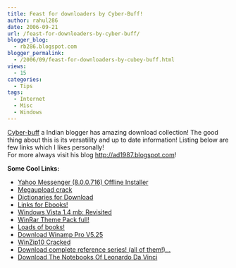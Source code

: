 ```yaml
---
title: Feast for downloaders by Cyber-Buff!
author: rahul286
date: 2006-09-21
url: /feast-for-downloaders-by-cyber-buff/
blogger_blog:
  - rb286.blogspot.com
blogger_permalink:
  - /2006/09/feast-for-downloaders-by-cubey-buff.html
views:
  - 15
categories:
  - Tips
tags:
  - Internet
  - Misc
  - Windows
---
```

<a href="http://beta.blogger.com/profile/01045707154936678628" onclick="_gaq.push(['_trackEvent', 'outbound-article', 'http://beta.blogger.com/profile/01045707154936678628', 'Cyber-buff']);" >Cyber-buff</a> a Indian blogger has amazing download collection! The good thing about this is its versatility and up to date information! Listing below are few links which I likes personally!  
For more always visit his blog <a href="http://ad1987.blogspot.com/" onclick="_gaq.push(['_trackEvent', 'outbound-article', 'http://ad1987.blogspot.com/', 'http://ad1987.blogspot.com']);" >http://ad1987.blogspot.com</a>!

<span style="font-weight: bold">Some Cool Links:</span>

<ul class="posts">
  <li>
    <a href="http://ad1987.blogspot.com/2006/09/yahoo-msngr-800716-offline-installer.html" onclick="_gaq.push(['_trackEvent', 'outbound-article', 'http://ad1987.blogspot.com/2006/09/yahoo-msngr-800716-offline-installer.html', 'Yahoo Messenger (8.0.0.716) Offline Installer']);" >Yahoo Messenger (8.0.0.716) Offline Installer</a>
  </li>
  <li>
    <a href="http://ad1987.blogspot.com/2006/09/megaupload-crack.html" onclick="_gaq.push(['_trackEvent', 'outbound-article', 'http://ad1987.blogspot.com/2006/09/megaupload-crack.html', 'Megaupload crack']);" >Megaupload crack</a>
  </li>
  <li>
    <a href="http://ad1987.blogspot.com/2006/09/dictionaries-for-download.html" onclick="_gaq.push(['_trackEvent', 'outbound-article', 'http://ad1987.blogspot.com/2006/09/dictionaries-for-download.html', 'Dictionaries for Download']);" >Dictionaries for Download</a>
  </li>
  <li>
    <a href="http://ad1987.blogspot.com/2006/09/links-for-ebooks.html" onclick="_gaq.push(['_trackEvent', 'outbound-article', 'http://ad1987.blogspot.com/2006/09/links-for-ebooks.html', 'Links for Ebooks!']);" >Links for Ebooks!</a>
  </li>
  <li>
    <a href="http://ad1987.blogspot.com/2006/09/windows-vista-14-mb-revisited.html" onclick="_gaq.push(['_trackEvent', 'outbound-article', 'http://ad1987.blogspot.com/2006/09/windows-vista-14-mb-revisited.html', 'Windows Vista 1.4 mb: Revisited']);" >Windows Vista 1.4 mb: Revisited</a>
  </li>
  <li>
    <a href="http://ad1987.blogspot.com/2006/09/winrar-theme-pack-full.html" onclick="_gaq.push(['_trackEvent', 'outbound-article', 'http://ad1987.blogspot.com/2006/09/winrar-theme-pack-full.html', 'WinRar Theme Pack full!']);" >WinRar Theme Pack full!</a>
  </li>
  <li>
    <a href="http://ad1987.blogspot.com/2006/09/loads-of-books.html" onclick="_gaq.push(['_trackEvent', 'outbound-article', 'http://ad1987.blogspot.com/2006/09/loads-of-books.html', 'Loads of books!']);" >Loads of books!</a>
  </li>
  <li>
    <a href="http://ad1987.blogspot.com/2006/09/download-winamp-pro-v525.html" onclick="_gaq.push(['_trackEvent', 'outbound-article', 'http://ad1987.blogspot.com/2006/09/download-winamp-pro-v525.html', 'Download Winamp Pro V5.25']);" >Download Winamp Pro V5.25</a>
  </li>
  <li>
    <a href="http://ad1987.blogspot.com/2006/09/winzip10-cracked.html" onclick="_gaq.push(['_trackEvent', 'outbound-article', 'http://ad1987.blogspot.com/2006/09/winzip10-cracked.html', 'WinZip10 Cracked']);" >WinZip10 Cracked</a>
  </li>
  <li>
    <a href="http://ad1987.blogspot.com/2006/09/download-complete-reference-series-all.html" onclick="_gaq.push(['_trackEvent', 'outbound-article', 'http://ad1987.blogspot.com/2006/09/download-complete-reference-series-all.html', 'Download complete reference series! (all of them!)&#8230;']);" >Download complete reference series! (all of them!)&#8230;</a>
  </li>
  <li>
    <a href="http://ad1987.blogspot.com/2006/09/download-notebooks-of-leonardo-da-vinci.html" onclick="_gaq.push(['_trackEvent', 'outbound-article', 'http://ad1987.blogspot.com/2006/09/download-notebooks-of-leonardo-da-vinci.html', 'Download The Notebooks Of Leonardo Da Vinci']);" >Download The Notebooks Of Leonardo Da Vinci</a>
  </li>
</ul>
